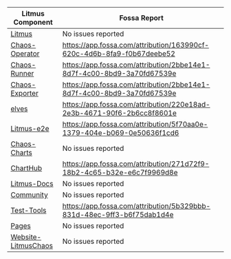 |Litmus Component | Fossa Report |
|-----------------|--------------|
|[Litmus](https://github.com/litmuschaos/litmus) | No issues reported |
|[Chaos-Operator](https://github.com/litmuschaos/chaos-operator) | https://app.fossa.com/attribution/163990cf-620c-4d6b-8fa9-f0b67deebe52 | 
|[Chaos-Runner](https://github.com/litmuschaos/chart-runner) | https://app.fossa.com/attribution/2bbe14e1-8d7f-4c00-8bd9-3a70fd67539e | 
|[Chaos-Exporter](https://github.com/litmuschaos/chart-exporter) | https://app.fossa.com/attribution/2bbe14e1-8d7f-4c00-8bd9-3a70fd67539e | 
|[elves](https://github.com/litmuschaos/elves) | https://app.fossa.com/attribution/220e18ad-2e3b-4671-90f6-2b6cc8f8601e | 
|[Litmus-e2e](https://github.com/litmuschaos/litmus-e2e) |  https://app.fossa.com/attribution/5f70aa0e-1379-404e-b069-0e50636f1cd6 | 
|[Chaos-Charts](https://github.com/litmuschaos/chaos-charts) | No issues reported | 
|[ChartHub](https://github.com/litmuschaos/charthub.litmuschaos.io) | https://app.fossa.com/attribution/271d72f9-18b2-4c65-b32e-e6c7f9969d8e | 
|[Litmus-Docs](https://github.com/litmuschaos/litmus-docs) | No issues reported | 
|[Community](https://github.com/litmuschaos/community) | No issues reported |
|[Test-Tools](https://github.com/litmuschaos/test-tools) | https://app.fossa.com/attribution/5b329bbb-831d-48ec-9ff3-b6f75dab1d4e |
|[Pages](https://github.com/litmuschaos/pages) | No issues reported |
|[Website-LitmusChaos](https://github.com/litmuschaos/website-litmuschaos) | No issues reported |
